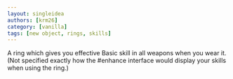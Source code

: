 ```yaml
---
layout: singleidea
authors: [krm26]
category: [vanilla]
tags: [new object, rings, skills]
---
```

A ring which gives you effective Basic skill in all weapons when you wear it.
(Not specified exactly how the #enhance interface would display your skills when
using the ring.)

